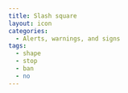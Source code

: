 ```yaml
---
title: Slash square
layout: icon
categories:
  - Alerts, warnings, and signs
tags:
  - shape
  - stop
  - ban
  - no
---
```

